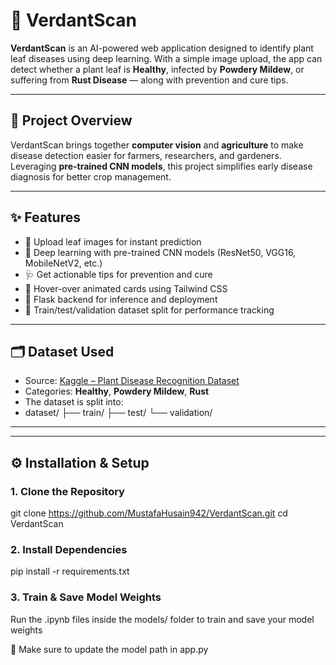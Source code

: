 # 🌱 VerdantScan

**VerdantScan** is an AI-powered web application designed to identify plant leaf diseases using deep learning. With a simple image upload, the app can detect whether a plant leaf is **Healthy**, infected by **Powdery Mildew**, or suffering from **Rust Disease** — along with prevention and cure tips.

---

## 📌 Project Overview

VerdantScan brings together **computer vision** and **agriculture** to make disease detection easier for farmers, researchers, and gardeners. Leveraging **pre-trained CNN models**, this project simplifies early disease diagnosis for better crop management.

---

## ✨ Features

- 📸 Upload leaf images for instant prediction
- 🧠 Deep learning with pre-trained CNN models (ResNet50, VGG16, MobileNetV2, etc.)
- 🩺 Get actionable tips for prevention and cure
- 🎨 Hover-over animated cards using Tailwind CSS
- 🧪 Flask backend for inference and deployment
- 📂 Train/test/validation dataset split for performance tracking

---

## 🗂 Dataset Used

- Source: [Kaggle – Plant Disease Recognition Dataset](https://www.kaggle.com/datasets/rashikrahmanpritom/plant-disease-recognition-dataset)
- Categories: **Healthy**, **Powdery Mildew**, **Rust**
- The dataset is split into:
- dataset/ ├── train/ ├── test/ └── validation/

---


---

## ⚙️ Installation & Setup

### 1. Clone the Repository

git clone https://github.com/MustafaHusain942/VerdantScan.git
cd VerdantScan

### 2. Install Dependencies

pip install -r requirements.txt

### 3. Train & Save Model Weights

Run the .ipynb files inside the models/ folder to train and save your model weights

🔁 Make sure to update the model path in app.py



